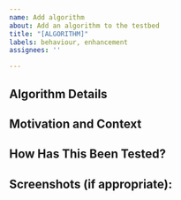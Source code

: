 ```yaml
---
name: Add algorithm
about: Add an algorithm to the testbed
title: "[ALGORITHM]"
labels: behaviour, enhancement
assignees: ''

---
```


## Algorithm Details
<!--- Describe your algorithm in detail -->

## Motivation and Context
<!--- Why should this algorithm be included in the main testbed? -->
<!--- How does it work, when is it used etc. -->

## How Has This Been Tested?
<!--- Please describe in detail how you tested your changes. -->
<!--- Include details of your testing environment, and the tests you ran to -->
<!--- see how your change affects other areas of the code, etc. -->

## Screenshots (if appropriate):

